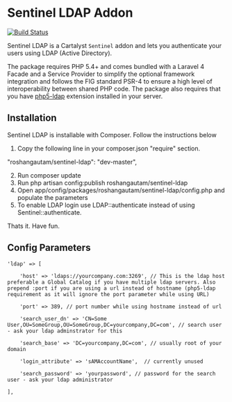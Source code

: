 # Sentinel LDAP Addon

[![Build Status](https://travis-ci.org/roshangautam/sentinel-ldap.svg?branch=master)](https://travis-ci.org/roshangautam/sentinel-ldap)

Sentinel LDAP is a Cartalyst `Sentinel` addon and lets you authenticate your users using LDAP (Active Directory).

The package requires PHP 5.4+ and comes bundled with a Laravel 4 Facade and a Service Provider to simplify the optional framework integration and follows the FIG standard PSR-4 to ensure a high level of interoperability between shared PHP code. The package also requires that you have [php5-ldap](http://php.net/manual/en/book.ldap.php) extension installed in your server.

## Installation

Sentinel LDAP is installable with Composer. Follow the instructions below

1. Copy the following line in your composer.json "require" section.

"roshangautam/sentinel-ldap": "dev-master",

2. Run composer update
3. Run php artisan config:publish roshangautam/sentinel-ldap
4. Open app/config/packages/roshangautam/sentinel-ldap/config.php and populate the parameters
5. To enable LDAP login use LDAP::authenticate instead of using Sentinel::authenticate. 

Thats it. Have fun.

## Config Parameters

	'ldap' => [

		'host' => 'ldaps://yourcompany.com:3269', // This is the ldap host  preferable a Global Catalog if you have multiple ldap servers. Also prepend :port if you are using a url instead of hostname (php5-ldap requirement as it will ignore the port parameter while using URL)

		'port' => 389, // port number while using hostname instead of url

		'search_user_dn' => 'CN=Some User,OU=SomeGroup,OU=SomeGroup,DC=yourcompany,DC=com', // search user - ask your ldap adminstrator for this 

		'search_base' => 'DC=yourcompany,DC=com', // usually root of your domain

		'login_attribute' => 'sAMAccountName',  // currently unused

		'search_password' => 'yourpassword', // password for the search user - ask your ldap administrator

	],

